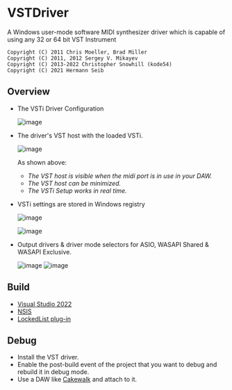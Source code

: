 # VSTDriver
A Windows user-mode software MIDI synthesizer driver which is capable of using any 32 or 64 bit VST Instrument

`Copyright (C) 2011 Chris Moeller, Brad Miller`  
`Copyright (C) 2011, 2012 Sergey V. Mikayev`  
`Copyright (C) 2013-2022 Christopher Snowhill (kode54)`  
`Copyright (C) 2021 Hermann Seib`

## Overview
* The VSTi Driver Configuration

   ![image](https://user-images.githubusercontent.com/100102043/158668700-f3b020b7-2adf-4072-aee5-592570b3e8a0.png)

* The driver's VST host with the loaded VSTi.

   ![image](https://user-images.githubusercontent.com/100102043/159137233-3626111c-b604-4889-934a-3d8a35c6e149.png)
   
   As shown above:
   * *The VST host is visible when the midi port is in use in your DAW.*
   * *The VST host can be minimized.*
   * *The VSTi Setup works in real time.*

* VSTi settings are stored in Windows registry

   ![image](https://user-images.githubusercontent.com/100102043/159165630-87c02d79-035c-42f5-a779-88079d40d3e7.png)

   ![image](https://user-images.githubusercontent.com/100102043/155243242-4c409017-0686-4382-828f-9c599fd186ef.png)

* Output drivers & driver mode selectors for ASIO, WASAPI Shared & WASAPI Exclusive.

   ![image](https://user-images.githubusercontent.com/100102043/158668867-ffffecbf-453f-4bc9-9315-daff92420b4f.png)
   ![image](https://user-images.githubusercontent.com/100102043/158668801-645df329-d221-4d41-a71d-821c88adeb43.png)

## Build
* <a href="https://visualstudio.microsoft.com/vs/">Visual Studio 2022</a>
* <a href="https://nsis.sourceforge.io/Download">NSIS</a>
* <a href="https://nsis.sourceforge.io/LockedList_plug-in">LockedList plug-in</a>

## Debug
* Install the VST driver.
* Enable the post-build event of the project that you want to debug and rebuild it in debug mode.
* Use a DAW like <a href="https://www.bandlab.com/products/cakewalk">Cakewalk</a> and attach to it.
